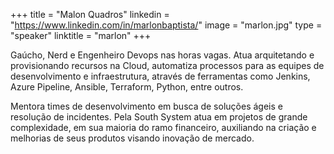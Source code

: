 +++ 
title = "Malon Quadros" 
linkedin = "https://www.linkedin.com/in/marlonbaptista/" 
image = "marlon.jpg" 
type = "speaker" 
linktitle = "marlon" 
+++ 

Gaúcho, Nerd e Engenheiro Devops nas horas vagas. 
Atua arquitetando e provisionando recursos na Cloud, automatiza processos para as equipes de desenvolvimento e infraestrutura, através de ferramentas como Jenkins, Azure Pipeline, Ansible, Terraform, Python, entre outros. 

Mentora times de desenvolvimento em busca de soluções ágeis e resolução de incidentes.
Pela South System atua em projetos de grande complexidade, em sua maioria do ramo financeiro, auxiliando na criação e melhorias de seus produtos visando inovação de mercado.
